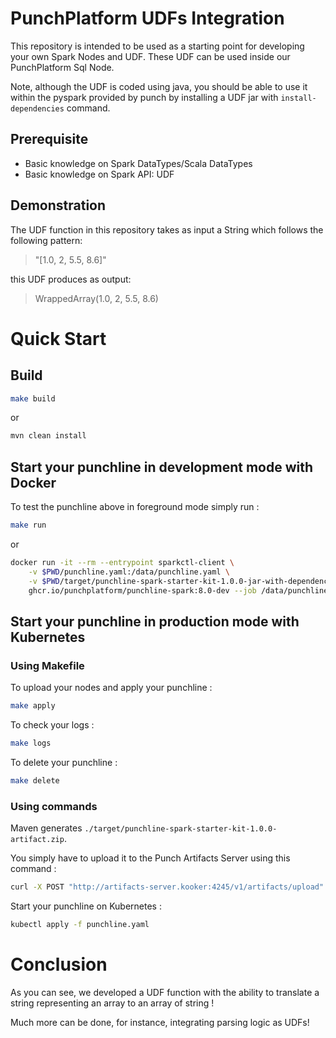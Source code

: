 # PunchPlatform UDFs Integration

This repository is intended to be used as a starting point for developing your own Spark Nodes and UDF. These UDF can be used
inside our PunchPlatform Sql Node.

Note, although the UDF is coded using java, you should be able to use it within the pyspark provided by punch by
installing a UDF jar with `install-dependencies` command.

## Prerequisite

- Basic knowledge on Spark DataTypes/Scala DataTypes
- Basic knowledge on Spark API: UDF

## Demonstration

The UDF function in this repository takes as input a String which follows the following pattern:

> "[1.0, 2, 5.5, 8.6]"

this UDF produces as output:

> WrappedArray(1.0, 2, 5.5, 8.6)


# Quick Start

## Build

```sh
make build
```

or


```sh
mvn clean install
```

## Start your punchline in development mode with Docker

To test the punchline above in foreground mode simply run :

```sh
make run
```

or

```sh
docker run -it --rm --entrypoint sparkctl-client \
    -v $PWD/punchline.yaml:/data/punchline.yaml \
    -v $PWD/target/punchline-spark-starter-kit-1.0.0-jar-with-dependencies.jar:/usr/share/punch/extlib/punchline-spark-starter-kit-1.0.0-jar-with-dependencies.jar \
    ghcr.io/punchplatform/punchline-spark:8.0-dev --job /data/punchline.yaml
```

## Start your punchline in production mode with Kubernetes

### Using Makefile

To upload your nodes and apply your punchline :

```sh
make apply
```

To check your logs :

```sh
make logs
```

To delete your punchline :

```sh
make delete
```

### Using commands

Maven generates `./target/punchline-spark-starter-kit-1.0.0-artifact.zip`.

You simply have to upload it to the Punch Artifacts Server using this command :
```sh
curl -X POST "http://artifacts-server.kooker:4245/v1/artifacts/upload" -F artifact=@target/punchline-spark-starter-kit-1.0.0-artifact.zip -F override=true
```

Start your punchline on Kubernetes :
```sh
kubectl apply -f punchline.yaml
```

# Conclusion

As you can see, we developed a UDF function with the ability to translate a string representing an array to an array of
string !

Much more can be done, for instance, integrating parsing logic as UDFs!

